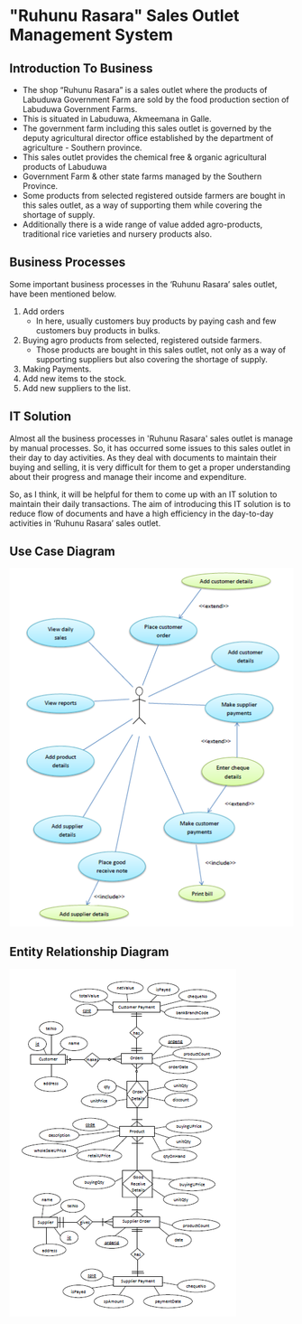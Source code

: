 # "Ruhunu Rasara" Sales Outlet Management System

## Introduction To Business

- The shop “Ruhunu Rasara” is a sales outlet where the products of Labuduwa Government Farm are sold by the food production section of Labuduwa Government Farms.
- This is situated in Labuduwa, Akmeemana in Galle.
- The government farm including this sales outlet is governed by the deputy agricultural director office established by the department of agriculture - Southern province.
- This sales outlet provides the chemical free & organic agricultural products of Labuduwa
- Government Farm & other state farms managed by the Southern Province.
- Some products from selected registered outside farmers are bought in this sales outlet, as a way of supporting them while covering the shortage of supply.
- Additionally there is a wide range of value added agro-products, traditional rice varieties and nursery products also.

## Business Processes

Some important business processes in the ‘Ruhunu Rasara’ sales outlet, have been mentioned below.

1. Add orders
   - In here, usually customers buy products by paying cash and few customers buy products in bulks.
2. Buying agro products from selected, registered outside farmers.
   - Those products are bought in this sales outlet, not only as a way of supporting suppliers but also covering the shortage of supply.
3. Making Payments.
4. Add new items to the stock.
5. Add new suppliers to the list.

## IT Solution

Almost all the business processes in 'Ruhunu Rasara' sales outlet is manage by manual processes. So, it has occurred some issues to this sales outlet in their day to day activities. As they deal with documents to maintain their buying and selling, it is very difficult for them to get a proper understanding about their progress and manage their income and expenditure.

So, as I think, it will be helpful for them to come up with an IT solution to maintain their daily transactions. The aim of introducing this IT solution is to reduce flow of documents and
have a high efficiency in the day-to-day activities in ‘Ruhunu Rasara’ sales outlet.

## Use Case Diagram

![use-case-diagram](https://github.com/chamathamarasinghe96/Sales-Outlet-Management-System/blob/main/images/use-case-diagram.png)

## Entity Relationship Diagram

![entity-relationship-diagram](https://github.com/chamathamarasinghe96/Sales-Outlet-Management-System/blob/main/images/entity-relationship-diagram.png)
